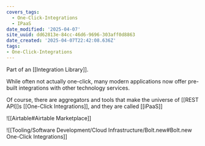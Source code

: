 ```yaml
---
covers_tags:
  - One-Click-Integrations
  - IPaaS
date_modified: '2025-04-07'
site_uuid: dd62813e-84cc-46d6-9696-303aff0d8863
date_created: '2025-04-07T22:42:08.636Z'
tags:
- One-Click-Integrations
---
```


Part of an [[Integration Library]].  

While often not actually one-click, many modern applications now offer pre-built integrations with other technology services.

Of course, there are aggregators and tools that make the universe of [[REST API]]s [[One-Click Integrations]], and they are called [[iPaaS]]



![[Airtable#Airtable Marketplace]]

![[Tooling/Software Development/Cloud Infrastructure/Bolt.new#Bolt.new One-Click Integrations]]